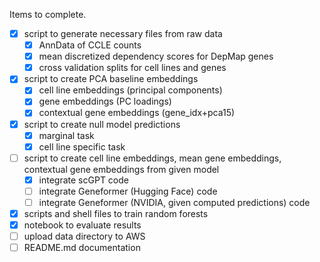 Items to complete.

- [X] script to generate necessary files from raw data
    - [X] AnnData of CCLE counts
    - [X] mean discretized dependency scores for DepMap genes
    - [X] cross validation splits for cell lines and genes
- [X] script to create PCA baseline embeddings
    - [X] cell line embeddings (principal components)
    - [X] gene embeddings (PC loadings)
    - [X] contextual gene embeddings (gene_idx+pca15)
- [X] script to create null model predictions
    - [X] marginal task
    - [X] cell line specific task
- [ ] script to create cell line embeddings, mean gene embeddings, contextual gene embeddings from given model
    - [X] integrate scGPT code
    - [ ] integrate Geneformer (Hugging Face) code
    - [ ] integrate Geneformer (NVIDIA, given computed predictions) code
- [X] scripts and shell files to train random forests
- [X] notebook to evaluate results
- [ ] upload data directory to AWS
- [ ] README.md documentation
